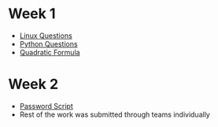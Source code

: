 # Week 1
- [Linux Questions](https://github.com/ORANGEHDMICABLE/tyrantweeklywork/blob/main/linuxquestions)
- [Python Questions](https://github.com/ORANGEHDMICABLE/tyrantweeklywork/blob/main/pythonquestions)
- [Quadratic Formula](https://github.com/ORANGEHDMICABLE/tyrantweeklywork/blob/main/quadraticforumuler.py)

# Week 2
- [Password Script](https://github.com/ORANGEHDMICABLE/tyrantweeklywork/blob/main/seasoning(0.1))
- Rest of the work was submitted through teams individually
